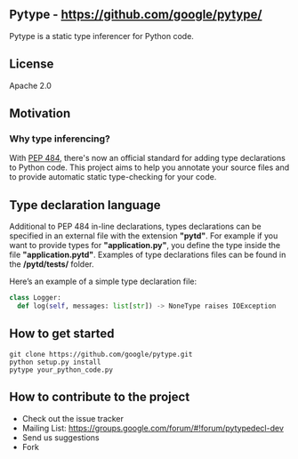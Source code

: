 ## Pytype - https://github.com/google/pytype/

Pytype is a static type inferencer for Python code.

## License
Apache 2.0

## Motivation
### Why type inferencing?

With [PEP 484](https://www.python.org/dev/peps/pep-0484/), there's now an
official standard for adding type declarations to Python code. This project
aims to help you annotate your source files and to provide automatic static
type-checking for your code.

## Type declaration language

Additional to PEP 484 in-line declarations, types declarations can be specified
in an external file with the extension **"pytd"**. For example if you want to
provide types for **"application.py"**, you define the type inside the file
**"application.pytd"**. Examples of type declarations files can be found in the
**/pytd/tests/** folder.

Here’s an example of a simple type declaration file:
```python
class Logger:
  def log(self, messages: list[str]) -> NoneType raises IOException
```

## How to get started
```
git clone https://github.com/google/pytype.git
python setup.py install
pytype your_python_code.py
```
## How to contribute to the project

* Check out the issue tracker
* Mailing List: https://groups.google.com/forum/#!forum/pytypedecl-dev
* Send us suggestions
* Fork

